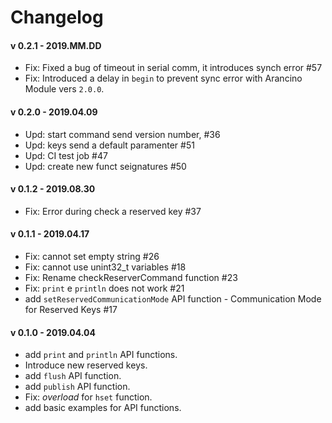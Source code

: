 # Changelog

#### v 0.2.1 - 2019.MM.DD
* Fix: Fixed a bug of timeout in serial comm, it introduces synch error #57
* Fix: Introduced a delay in `begin` to prevent sync error with Arancino Module vers `2.0.0`.

#### v 0.2.0 - 2019.04.09
* Upd: start command send version number, #36
* Upd: keys send a default paramenter #51
* Upd: CI test job #47
* Upd: create new funct seignatures #50

#### v 0.1.2 - 2019.08.30
* Fix: Error during check a reserved key #37

#### v 0.1.1 - 2019.04.17
* Fix: cannot set empty string #26
* Fix: cannot use unint32_t variables #18
* Fix: Rename checkReserverCommand function  #23
* Fix: `print` e `println` does not work #21
* add `setReservedCommunicationMode` API function - Communication Mode for Reserved Keys #17

#### v 0.1.0 - 2019.04.04
* add `print` and `println` API functions.
* Introduce new reserved keys.
* add `flush` API function.
* add `publish` API function.
* Fix: _overload_ for `hset` function.
* add basic examples for API functions.
